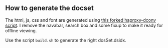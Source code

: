 ## How to generate the docset

The html, js, css and font are generated using [this forked haproxy-dconv script](https://github.com/ruoshan/haproxy-dconv/blob/dash-new/build.sh).
I remove the navabar, search box and some fixup to make it ready for offline viewing.

Use the script `build.sh` to generate the right dosSet.dsidx.
